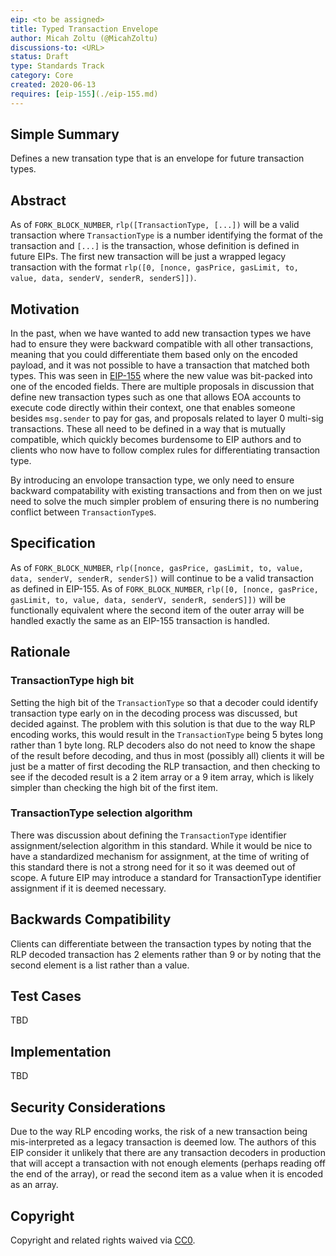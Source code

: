 ```yaml
---
eip: <to be assigned>
title: Typed Transaction Envelope
author: Micah Zoltu (@MicahZoltu)
discussions-to: <URL>
status: Draft
type: Standards Track
category: Core
created: 2020-06-13
requires: [eip-155](./eip-155.md)
---
```


## Simple Summary
Defines a new transation type that is an envelope for future transaction types.

## Abstract
As of `FORK_BLOCK_NUMBER`, `rlp([TransactionType, [...])` will be a valid transaction where `TransactionType` is a number identifying the format of the transaction and `[...]` is the transaction, whose definition is defined in future EIPs.  The first new transaction will be just a wrapped legacy transaction with the format `rlp([0, [nonce, gasPrice, gasLimit, to, value, data, senderV, senderR, senderS]])`.

## Motivation
In the past, when we have wanted to add new transaction types we have had to ensure they were backward compatible with all other transactions, meaning that you could differentiate them based only on the encoded payload, and it was not possible to have a transaction that matched both types.  This was seen in [EIP-155](./eip-155.md) where the new value was bit-packed into one of the encoded fields.  There are multiple proposals in discussion that define new transaction types such as one that allows EOA accounts to execute code directly within their context, one that enables someone besides `msg.sender` to pay for gas, and proposals related to layer 0 multi-sig transactions.  These all need to be defined in a way that is mutually compatible, which quickly becomes burdensome to EIP authors and to clients who now have to follow complex rules for differentiating transaction type.

By introducing an envolope transaction type, we only need to ensure backward compatability with existing transactions and from then on we just need to solve the much simpler problem of ensuring there is no numbering conflict between `TransactionType`s.

## Specification
As of `FORK_BLOCK_NUMBER`, `rlp([nonce, gasPrice, gasLimit, to, value, data, senderV, senderR, senderS])` will continue to be a valid transaction as defined in EIP-155.  As of `FORK_BLOCK_NUMBER`, `rlp([0, [nonce, gasPrice, gasLimit, to, value, data, senderV, senderR, senderS]])` will be functionally equivalent where the second item of the outer array will be handled exactly the same as an EIP-155 transaction is handled.

## Rationale
### TransactionType high bit
Setting the high bit of the `TransactionType` so that a decoder could identify transaction type early on in the decoding process was discussed, but decided against.  The problem with this solution is that due to the way RLP encoding works, this would result in the `TransactionType` being 5 bytes long rather than 1 byte long.  RLP decoders also do not need to know the shape of the result before decoding, and thus in most (possibly all) clients it will be just be a matter of first decoding the RLP transaction, and then checking to see if the decoded result is a 2 item array or a 9 item array, which is likely simpler than checking the high bit of the first item.
### TransactionType selection algorithm
There was discussion about defining the `TransactionType` identifier assignment/selection algorithm in this standard.  While it would be nice to have a standardized mechanism for assignment, at the time of writing of this standard there is not a strong need for it so it was deemed out of scope.  A future EIP may introduce a standard for TransactionType identifier assignment if it is deemed necessary.

## Backwards Compatibility
Clients can differentiate between the transaction types by noting that the RLP decoded transaction has 2 elements rather than 9 or by noting that the second element is a list rather than a value.

## Test Cases
TBD

## Implementation
TBD

## Security Considerations
Due to the way RLP encoding works, the risk of a new transaction being mis-interpreted as a legacy transaction is deemed low.  The authors of this EIP consider it unlikely that there are any transaction decoders in production that will accept a transaction with not enough elements (perhaps reading off the end of the array), or read the second item as a value when it is encoded as an array.

## Copyright
Copyright and related rights waived via [CC0](https://creativecommons.org/publicdomain/zero/1.0/).
